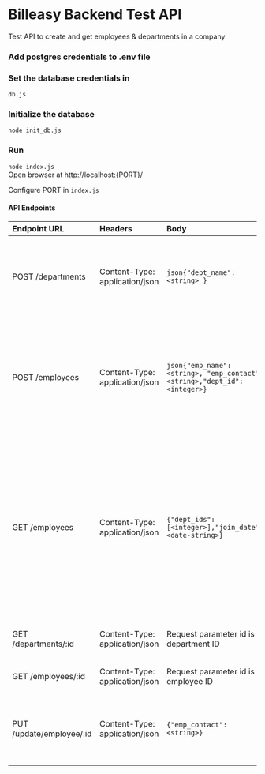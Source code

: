 # Billeasy Backend Test API
Test API to create and get employees & departments in a company
### Add postgres credentials to .env file
### Set the database credentials in
`db.js`
### Initialize the database 
`node init_db.js`
### Run
`node index.js`<br>
Open browser at http://localhost:{PORT}/

Configure PORT in `index.js`

#### API Endpoints
|Endpoint URL|Headers|Body|Description
|:---|:---|:---|:---|
|POST /departments |  Content-Type: application/json |```json{"dept_name": <string> }```|Create department with the given name. Key `dept_name` is department name string.| <br>
|POST /employees |Content-Type: application/json|```json{"emp_name": <string>, "emp_contact": <string>,"dept_id": <integer>}```|Create an employee. `emp_name` is employee name, `emp_contact` is employees contact number. `dept_id` is department ID|<br>
|GET /employees |Content-Type: application/json|```{"dept_ids": [<integer>],"join_date": <date-string>}```|Get employees at mentioned departments joined after the date passed. ``dept_id` is a list of integers, which are the department IDs. `join_date` is employee join date, date format is YYYY-MM-DD|<br>
|GET /departments/:id |Content-Type: application/json|Request parameter id is department ID|Get department data for that id|<br>
|GET /employees/:id |Content-Type: application/json|Request parameter id is employee ID|Get employee data for that id|<br>
|PUT /update/employee/:id |Content-Type: application/json|```{"emp_contact": <string>}```|Update employee contact. Request parameter id is employee ID|<br>

